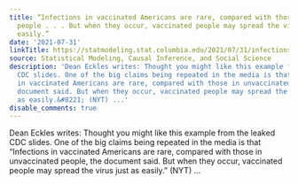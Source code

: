 ```yaml
---
title: “Infections in vaccinated Americans are rare, compared with those in unvaccinated
  people . . . But when they occur, vaccinated people may spread the virus just as
  easily.”
date: '2021-07-31'
linkTitle: https://statmodeling.stat.columbia.edu/2021/07/31/infections-in-vaccinated-americans-are-rare-compared-with-those-in-unvaccinated-people-but-when-they-occur-vaccinated-people-may-spread-the-virus-just-as-easily/
source: Statistical Modeling, Causal Inference, and Social Science
description: 'Dean Eckles writes: Thought you might like this example from the leaked
  CDC slides. One of the big claims being repeated in the media is that &#8220;Infections
  in vaccinated Americans are rare, compared with those in unvaccinated people, the
  document said. But when they occur, vaccinated people may spread the virus just
  as easily.&#8221; (NYT) ...'
disable_comments: true
---
```

Dean Eckles writes: Thought you might like this example from the leaked CDC slides. One of the big claims being repeated in the media is that &#8220;Infections in vaccinated Americans are rare, compared with those in unvaccinated people, the document said. But when they occur, vaccinated people may spread the virus just as easily.&#8221; (NYT) ...